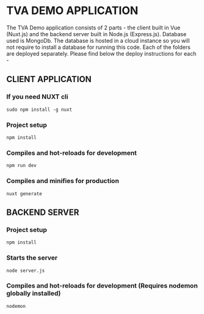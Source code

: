 # TVA DEMO APPLICATION

The TVA Demo application consists of 2 parts - the client built in Vue (Nuxt.js) and the backend server built in Node.js (Express.js). Database used is MongoDb. The database is hosted in a cloud instance so you will not require to install a database for running this code. Each of the folders are deployed separately. Please find below the deploy instructions for each -


## CLIENT APPLICATION

### If you need NUXT cli

```
sudo npm install -g nuxt
```

### Project setup
```
npm install
```

### Compiles and hot-reloads for development
```
npm run dev
```

### Compiles and minifies for production
```
nuxt generate
```

## BACKEND SERVER


### Project setup
```
npm install
```

### Starts the server
```
node server.js
```

### Compiles and hot-reloads for development (Requires nodemon globally installed)
```
nodemon
```